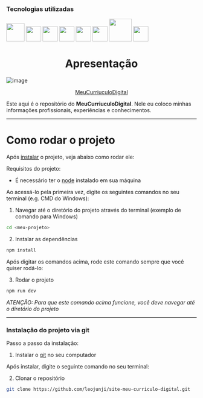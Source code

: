 ### Tecnologias utilizadas

<p>
  <img loading="lazy" src="https://cdn.jsdelivr.net/gh/devicons/devicon@latest/icons/react/react-original-wordmark.svg" width="48" height="48"/>
  <img loading="lazy" src="https://cdn.jsdelivr.net/gh/devicons/devicon@latest/icons/javascript/javascript-original.svg" width="40" height="40"/>
  <img loading="lazy" src="https://cdn.jsdelivr.net/gh/devicons/devicon@latest/icons/html5/html5-original-wordmark.svg" width="40" height="40"/>
  <img loading="lazy" src="https://cdn.jsdelivr.net/gh/devicons/devicon@latest/icons/css3/css3-original-wordmark.svg" width="40" height="40"/>
  <img loading="lazy" src="https://cdn.jsdelivr.net/gh/devicons/devicon@latest/icons/nodejs/nodejs-original-wordmark.svg" width="40" height="40"/>
  <img loading="lazy" src="https://cdn.jsdelivr.net/gh/devicons/devicon@latest/icons/reactbootstrap/reactbootstrap-original.svg" width="40" height="40"/>
  <img src="https://cdn.jsdelivr.net/gh/devicons/devicon@latest/icons/axios/axios-plain.svg"width="60" height="60"/>
  <img src="https://cdn.jsdelivr.net/gh/devicons/devicon@latest/icons/axios/axios-plain-wordmark.svg" width="40" height="40"/>
  



<h1 align="center">Apresentação</h1>


![image](https://github.com/user-attachments/assets/b89ba0ba-67fe-48a1-9a9d-b21188313504)


<p align="center">
<a href="https://meu-curriculo-digital.vercel.app" text-decoration="none" >MeuCurriuculoDigital</a>
</p>

Este aqui é o repositório do **MeuCurriuculoDigital**. Nele eu coloco minhas informações profissionais, experiências e conhecimentos.

---

# Como rodar o projeto

Após [instalar](#instalação-do-projeto-via-git) o projeto, veja abaixo como rodar ele:

Requisitos do projeto:

- É necessário ter o [node](https://www.alura.com.br/artigos/node-js) instalado em sua máquina

Ao acessá-lo pela primeira vez, digite os seguintes comandos no seu terminal (e.g. CMD do Windows):

1. Navegar até o diretório do projeto através do terminal (exemplo de comando para Windows)

```bash
cd <meu-projeto>
```

2. Instalar as dependências

```bash
npm install
```

Após digitar os comandos acima, rode este comando sempre que você quiser rodá-lo:

3. Rodar o projeto

```bash
npm run dev
```

<em>ATENÇÃO: Para que este comando acima funcione, você deve navegar até o diretório do projeto</em>

---

### Instalação do projeto via git

Passo a passo da instalação:

1. Instalar o [git](https://www.alura.com.br/artigos/o-que-e-git-github#:~:text=Acesse%20o%20site%20oficial%20do%20Git%20em%20%22https%3A%2F%2Fgit-scm.com%2Fdownload%2Fwin%22.,n%C3%A3o%20for%20um%20usu%C3%A1rio%20avan%C3%A7ado.%20Conclua%20a%20instala%C3%A7%C3%A3o.) no seu computador

Após instalar, digite o seguinte comando no seu terminal:

2. Clonar o repositório

```bash
git clone https://github.com/leojunji/site-meu-curriculo-digital.git
```
